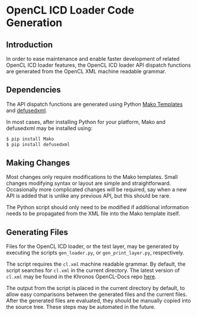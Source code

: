 # OpenCL ICD Loader Code Generation

## Introduction

In order to ease maintenance and enable faster development of related OpenCL ICD loader features, the OpenCL ICD loader API dispatch functions are generated from the OpenCL XML machine readable grammar.

## Dependencies

The API dispatch functions are generated using Python [Mako Templates](https://www.makotemplates.org/) and [defusedxml](https://pypi.org/project/defusedxml/).

In most cases, after installing Python for your platform, Mako and defusedxml may be installed using:

```sh
$ pip install Mako
$ pip install defusedxml
```

## Making Changes

Most changes only require modifications to the Mako templates.
Small changes modifying syntax or layout are simple and straightforward.
Occasionally more complicated changes will be required, say when a new API is added that is unlike any previous API, but this should be rare.

The Python script should only need to be modified if additional information needs to be propagated from the XML file into the Mako template itself.

## Generating Files

Files for the OpenCL ICD loader, or the test layer, may be generated by executing the scripts `gen_loader.py`, or `gen_print_layer.py`, respectively.

The script requires the `cl.xml` machine readable grammar.
By default, the script searches for `cl.xml` in the current directory.
The latest version of `cl.xml` may be found in the Khronos OpenCL-Docs repo [here](https://github.com/KhronosGroup/OpenCL-Docs/blob/main/xml/cl.xml).

The output from the script is placed in the current directory by default, to allow easy comparisons between the generated files and the current files.
After the generated files are evaluated, they should be manually copied into the source tree.
These steps may be automated in the future.
